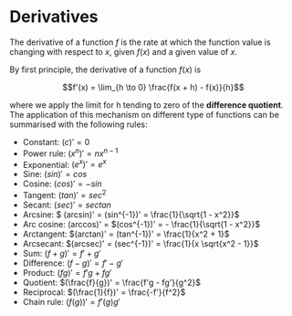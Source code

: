 # Derivatives

The derivative of a function $f$ is the rate at which the function value is changing with respect to $x$, given $f(x)$ and a given value of $x$.

By first principle, the derivative of a function $f(x)$ is

$$f'(x) = \lim_{h \to 0} \frac{f(x + h) - f(x)}{h}$$

where we apply the limit for h tending to zero of the **difference quotient**. The application of this mechanism on different type of functions can be summarised with the following rules:

- Constant: $(c)' = 0$
- Power rule: $(x^n)' = nx^{n-1}$
- Exponential: $(e^x)' = e^x$
- Sine: $(sin)' = cos$
- Cosine: $(cos)' = -sin$
- Tangent: $(tan)' = sec^2$
- Secant: $(sec)' = sec tan$
- Arcsine: $ (arcsin)' = (sin^{-1})' = \frac{1}{\sqrt{1 - x^2}}$
- Arc cosine: (arccos)' = $(cos^{-1})' = - \frac{1}{\sqrt{1 - x^2}}$
- Arctangent: $(arctan)' = (tan^{-1})' = \frac{1}{x^2 + 1}$
- Arcsecant: $(arcsec)' = (sec^{-1})' = \frac{1}{x \sqrt{x^2 - 1}}$
- Sum: $(f + g)' = f' + g'$
- Difference: $(f - g)' = f' - g'$
- Product: $(fg)' = f'g + fg'$
- Quotient: $(\frac{f}{g})' = \frac{f'g - fg'}{g^2}$
- Reciprocal: $(\frac{1}{f})' = \frac{-f'}{f^2}$
- Chain rule: $(f(g))' = f'(g) g'$
